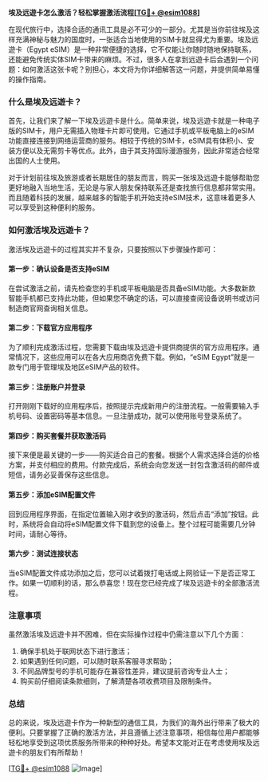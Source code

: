 **埃及远遊卡怎么激活？轻松掌握激活流程[[TG💪+ @esim1088](https://t.me/s/esim1088)]**

在现代旅行中，选择合适的通讯工具是必不可少的一部分。尤其是当你前往埃及这样充满神秘与魅力的国度时，一张适合当地使用的SIM卡就显得尤为重要。埃及远遊卡（Egypt eSIM）是一种非常便捷的选择，它不仅能让你随时随地保持联系，还能避免传统实体SIM卡带来的麻烦。不过，很多人在拿到远遊卡后会遇到一个问题：如何激活这张卡呢？别担心，本文将为你详细解答这一问题，并提供简单易懂的操作指南。

### 什么是埃及远遊卡？

首先，让我们来了解一下埃及远遊卡是什么。简单来说，埃及远遊卡就是一种电子版的SIM卡，用户无需插入物理卡片即可使用。它通过手机或平板电脑上的eSIM功能直接连接到网络运营商的服务。相较于传统的SIM卡，eSIM具有体积小、安装方便以及无需剪卡等优点。此外，由于其支持国际漫游服务，因此非常适合经常出国的人士使用。

对于计划前往埃及旅游或者长期居住的朋友而言，购买一张埃及远遊卡能够帮助您更好地融入当地生活，无论是与家人朋友保持联系还是查找旅行信息都非常实用。而且随着科技的发展，越来越多的智能手机开始支持eSIM技术，这意味着更多人可以享受到这种便利的服务。

### 如何激活埃及远遊卡？

激活埃及远遊卡的过程其实并不复杂，只要按照以下步骤操作即可：

#### 第一步：确认设备是否支持eSIM
在尝试激活之前，请先检查您的手机或平板电脑是否具备eSIM功能。大多数新款智能手机都已支持此功能，但如果您不确定的话，可以直接查阅设备说明书或访问制造商官网查询相关信息。

#### 第二步：下载官方应用程序
为了顺利完成激活过程，您需要下载由埃及远遊卡提供商提供的官方应用程序。通常情况下，这些应用可以在各大应用商店免费下载。例如，“eSIM Egypt”就是一款专门用于管理埃及地区eSIM产品的软件。

#### 第三步：注册账户并登录
打开刚刚下载好的应用程序后，按照提示完成新用户的注册流程。一般需要输入手机号码、设置密码等基本信息。一旦注册成功，就可以使用账号登录系统了。

#### 第四步：购买套餐并获取激活码
接下来便是最关键的一步——购买适合自己的套餐。根据个人需求选择合适的价格方案，并支付相应的费用。付款完成后，系统会向您发送一封包含激活码的邮件或短信，请务必妥善保存这些信息。

#### 第五步：添加eSIM配置文件
回到应用程序界面，在指定位置输入刚才收到的激活码，然后点击“添加”按钮。此时，系统将会自动将eSIM配置文件下载到您的设备上。整个过程可能需要几分钟时间，请耐心等待。

#### 第六步：测试连接状态
当eSIM配置文件成功添加之后，您可以试着拨打电话或上网验证一下是否正常工作。如果一切顺利的话，那么恭喜您！现在您已经完成了埃及远遊卡的全部激活流程。

### 注意事项

虽然激活埃及远遊卡并不困难，但在实际操作过程中仍需注意以下几个方面：
1. 确保手机处于联网状态下进行激活；
2. 如果遇到任何问题，可以随时联系客服寻求帮助；
3. 不同品牌型号的手机可能存在兼容性差异，建议提前咨询专业人士；
4. 购买前仔细阅读条款细则，了解清楚各项收费项目及限制条件。

### 总结

总的来说，埃及远遊卡作为一种新型的通信工具，为我们的海外出行带来了极大的便利。只要掌握了正确的激活方法，并且遵循上述注意事项，相信每位用户都能够轻松地享受到这项优质服务所带来的种种好处。希望本文能对正在考虑使用埃及远遊卡的朋友们有所帮助！

[[TG💪+ @esim1088](https://t.me/s/esim1088) ![Image](https://i.postimg.cc/4NQfJmqS/Snipaste-2025-05-13-00-14-12.png)]
